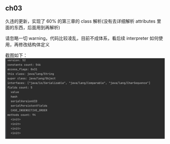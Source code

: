 ## ch03
久违的更新，实现了 60% 的第三章的 class 解析(没有去详细解析 attributes 里面的东西，后面用到再解析)

请忽略一切 warning，代码比较凌乱，目前不成体系，看后续 interpreter 如何使用，再修改结构体定义

截图如下：
![](./img/chapter3_classfile.jpg)

